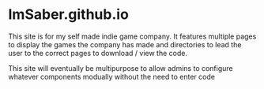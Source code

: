 # ImSaber.github.io

This site is for my self made indie game company.
It features multiple pages to display the games the company has made and directories to lead the user to the correct pages to download / view the code.

This site will eventually be multipurpose to allow admins to configure whatever components modually without the need to enter code 
